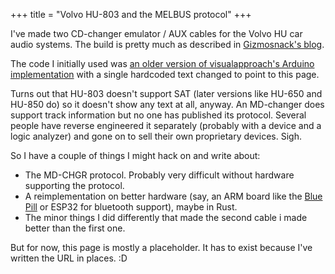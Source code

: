 +++
title = "Volvo HU-803 and the MELBUS protocol"
+++

I've made two CD-changer emulator / AUX cables for the Volvo HU car audio systems. The build is pretty much as described in [Gizmosnack's blog](http://gizmosnack.blogspot.com/2015/11/aux-in-volvo-hu-xxxx-radio.html).

The code I initially used was [an older version of visualapproach's Arduino implementation](https://github.com/visualapproach/Volvo-melbus/blob/433f19e05d3c14c469bea7f85b7bf9d8a27e124e/code/SAT_and_CDC.ino) with a single hardcoded text changed to point to this page.

Turns out that HU-803 doesn't support SAT (later versions like HU-650 and HU-850 do) so it doesn't show any text at all, anyway. An MD-changer does support track information but no one has published its protocol. Several people have reverse engineered it separately (probably with a device and a logic analyzer) and gone on to sell their own proprietary devices. Sigh.

So I have a couple of things I might hack on and write about:

- The MD-CHGR protocol. Probably very difficult without hardware supporting the protocol.
- A reimplementation on better hardware (say, an ARM board like the [Blue Pill](http://wiki.stm32duino.com/index.php?title=Blue_Pill) or ESP32 for bluetooth support), maybe in Rust.
- The minor things I did differently that made the second cable i made better than the first one.

But for now, this page is mostly a placeholder. It has to exist because I've written the URL in places. :D
